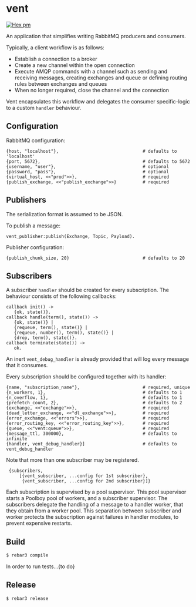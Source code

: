 vent
=====

[![Hex pm](http://img.shields.io/hexpm/v/vent.svg?style=flat)](https://hex.pm/packages/vent)

An application that simplifies writing RabbitMQ producers and consumers.

Typically, a client workflow is as follows:

- Establish a connection to a broker
- Create a new channel within the open connection
- Execute AMQP commands with a channel such as sending and receiving messages, creating exchanges and queue or defining routing rules between exchanges and queues
- When no longer required, close the channel and the connection

Vent encapsulates this workflow and delegates the consumer specific-logic to a custom `handler` behaviour.

## Configuration

RabbitMQ configuration:

    {host, "localhost"},                                # defaults to 'localhost'
    {port, 5672},                                       # defaults to 5672
    {username, "user"},                                 # optional
    {password, "pass"},                                 # optional
    {virtual_host, <<"prod">>},                         # required
    {publish_exchange, <<"publish_exchange">>}          # required

## Publishers

The serialization format is assumed to be JSON.

To publish a message:

    vent_publisher:publish(Exchange, Topic, Payload).

Publisher configuration:

    {publish_chunk_size, 20}                            # defaults to 20

## Subscribers

A subscriber `handler` should be created for every subscription.  The behaviour
consists of the following callbacks:

    callback init() ->
       {ok, state()}.
    callback handle(term(), state()) ->
       {ok, state()} |
       {requeue, term(), state()} |
       {requeue, number(), term(), state()} |
       {drop, term(), state()}.
    callback terminate(state()) ->
       ok.

An inert `vent_debug_handler` is already provided that will log every message
that it consumes.

Every subscription should be configured together with its handler:

    {name, "subscription_name"},                        # required, unique
    {n_workers, 1},                                     # defaults to 1
    {n_overflow, 1},                                    # defaults to 1
    {prefetch_count, 2},                                # defaults to 2
    {exchange, <<"exchange">>},                         # required
    {dead_letter_exchange, <<"dl_exchange">>},          # required
    {error_exchange, <<"errors">>},                     # required
    {error_routing_key, <<"error_routing_key">>},       # required
    {queue, <<"vent:queue">>},                          # required
    {message_ttl, 300000},                              # defaults to infinite
    {handler, vent_debug_handler}]                      # defaults to vent_debug_handler

Note that more than one subscriber may be registered.

     {subscribers,
         [{vent_subscriber, ...config for 1st subscriber},
          {vent_subscriber, ...config for 2nd subscriber}]}

Each subscription is supervised by a pool supervisor.  This pool supervisor
starts a Poolboy pool of workers, and a subscriber supervisor.
The subscribers delegate the handling of a message to a handler worker, that
they obtain from a worker pool.
This separation between subscriber and worker protects the subscription against
failures in handler modules, to prevent expensive restarts.

## Build

```bash
$ rebar3 compile
```

In order to run tests...{to do}

## Release
```
$ rebar3 release
```
